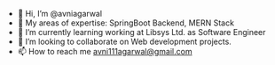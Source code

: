 - 👋 Hi, I’m @avniagarwal
- 👀 My areas of expertise: SpringBoot Backend, MERN Stack
- 🌱 I’m currently learning working at Libsys Ltd. as Software Engineer 
- 💞️ I’m looking to collaborate on Web development projects.
- 📫 How to reach me avni111agarwal@gmail.com

<!---
avniagarwal/avniagarwal is a ✨ special ✨ repository because its `README.md` (this file) appears on your GitHub profile.
You can click the Preview link to take a look at your changes.
--->
